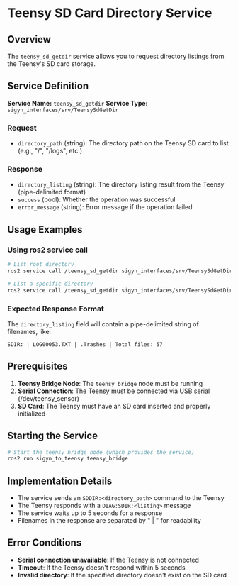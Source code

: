 # Teensy SD Card Directory Service

## Overview
The `teensy_sd_getdir` service allows you to request directory listings from the Teensy's SD card storage.

## Service Definition
**Service Name:** `teensy_sd_getdir`
**Service Type:** `sigyn_interfaces/srv/TeensySdGetDir`

### Request
- `directory_path` (string): The directory path on the Teensy SD card to list (e.g., "/", "/logs", etc.)

### Response
- `directory_listing` (string): The directory listing result from the Teensy (pipe-delimited format)
- `success` (bool): Whether the operation was successful
- `error_message` (string): Error message if the operation failed

## Usage Examples

### Using ros2 service call
```bash
# List root directory
ros2 service call /teensy_sd_getdir sigyn_interfaces/srv/TeensySdGetDir "{directory_path: '/'}"

# List a specific directory
ros2 service call /teensy_sd_getdir sigyn_interfaces/srv/TeensySdGetDir "{directory_path: '/logs'}"
```

### Expected Response Format
The `directory_listing` field will contain a pipe-delimited string of filenames, like:
```
SDIR: | LOG00053.TXT | .Trashes | Total files: 57
```

## Prerequisites
1. **Teensy Bridge Node**: The `teensy_bridge` node must be running
2. **Serial Connection**: The Teensy must be connected via USB serial (/dev/teensy_sensor)
3. **SD Card**: The Teensy must have an SD card inserted and properly initialized

## Starting the Service
```bash
# Start the teensy bridge node (which provides the service)
ros2 run sigyn_to_teensy teensy_bridge
```

## Implementation Details
- The service sends an `SDDIR:<directory_path>` command to the Teensy
- The Teensy responds with a `DIAG:SDIR:<listing>` message
- The service waits up to 5 seconds for a response
- Filenames in the response are separated by " | " for readability

## Error Conditions
- **Serial connection unavailable**: If the Teensy is not connected
- **Timeout**: If the Teensy doesn't respond within 5 seconds
- **Invalid directory**: If the specified directory doesn't exist on the SD card
